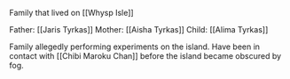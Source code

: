 Family that lived on [[Whysp Isle]]

Father: [[Jaris Tyrkas]]
Mother: [[Aisha Tyrkas]]
Child: [[Alima Tyrkas]]

Family allegedly performing experiments on the island. Have been in contact with [[Chibi Maroku Chan]] before the island became obscured by fog. 